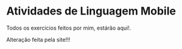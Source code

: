 # Atividades de Linguagem Mobile
Todos os exercicios feitos por mim, estárão aqui!.

Alteração feita pela site!!!
